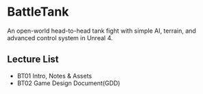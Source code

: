 # BattleTank
An open-world head-to-head tank fight with simple AI, terrain, and advanced control system in Unreal 4.


## Lecture List
* BT01 Intro, Notes & Assets
* BT02 Game Design Document(GDD)
